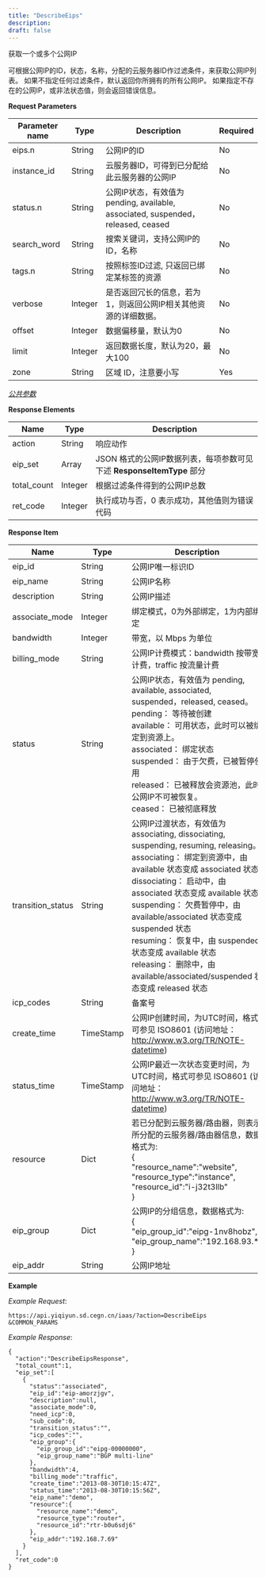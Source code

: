 ```yaml
---
title: "DescribeEips"
description: 
draft: false
---
```




获取一个或多个公网IP

可根据公网IP的ID，状态，名称，分配的云服务器ID作过滤条件，来获取公网IP列表。 如果不指定任何过滤条件，默认返回你所拥有的所有公网IP。 如果指定不存在的公网IP，或非法状态值，则会返回错误信息。

**Request Parameters**

| Parameter name | Type | Description | Required |
| --- | --- | --- | --- |
| eips.n | String | 公网IP的ID | No |
| instance_id | String | 云服务器ID，可得到已分配给此云服务器的公网IP | No |
| status.n | String | 公网IP状态，有效值为 pending, available, associated, suspended，released, ceased | No |
| search_word | String | 搜索关键词，支持公网IP的ID，名称 | No |
| tags.n | String | 按照标签ID过滤, 只返回已绑定某标签的资源 | No |
| verbose | Integer | 是否返回冗长的信息，若为1，则返回公网IP相关其他资源的详细数据。 | No |
| offset | Integer | 数据偏移量，默认为0 | No |
| limit | Integer | 返回数据长度，默认为20，最大100 | No |
| zone | String | 区域 ID，注意要小写 | Yes |

[_公共参数_](../../../parameters/)

**Response Elements**

| Name | Type | Description |
| --- | --- | --- |
| action | String | 响应动作 |
| eip_set | Array | JSON 格式的公网IP数据列表，每项参数可见下述 **ResponseItemType** 部分 |
| total_count | Integer | 根据过滤条件得到的公网IP总数 |
| ret_code | Integer | 执行成功与否，0 表示成功，其他值则为错误代码 |

**Response Item**

| Name | Type | Description |
| --- | --- | --- |
| eip_id | String | 公网IP唯一标识ID |
| eip_name | String | 公网IP名称 |
| description | String | 公网IP描述 |
| associate_mode | Integer | 绑定模式，0为外部绑定，1为内部绑定 |
| bandwidth | Integer | 带宽，以 Mbps 为单位 |
| billing_mode | String | 公网IP计费模式：bandwidth 按带宽计费，traffic 按流量计费 |
| status | String | 公网IP状态，有效值为 pending, available, associated, suspended，released, ceased。<br/>pending： 等待被创建<br/>available： 可用状态，此时可以被绑定到资源上。<br/>associated： 绑定状态<br/>suspended： 由于欠费，已被暂停使用<br/>released： 已被释放会资源池，此时公网IP不可被恢复。<br/>ceased： 已被彻底释放 |
| transition_status | String | 公网IP过渡状态，有效值为 associating, dissociating, suspending, resuming, releasing。<br/>associating： 绑定到资源中，由 available 状态变成 associated 状态<br/>dissociating： 启动中，由 associated 状态变成 available 状态<br/>suspending： 欠费暂停中，由 available/associated 状态变成 suspended 状态<br/>resuming： 恢复中，由 suspended 状态变成 available 状态<br/>releasing： 删除中，由 available/associated/suspended 状态变成 released 状态 |
| icp_codes | String | 备案号 |
| create_time | TimeStamp | 公网IP创建时间，为UTC时间，格式可参见 ISO8601 (访问地址：http://www.w3.org/TR/NOTE-datetime)|
| status_time | TimeStamp | 公网IP最近一次状态变更时间，为UTC时间，格式可参见 ISO8601 (访问地址：http://www.w3.org/TR/NOTE-datetime)|
| resource | Dict | 若已分配到云服务器/路由器，则表示所分配的云服务器/路由器信息，数据格式为:<br/>{<br/> "resource_name":"website",<br/> "resource_type":"instance",<br/> "resource_id":"i-j32t3llb"<br/>} |
| eip_group | Dict | 公网IP的分组信息，数据格式为:<br/>{<br/>  "eip_group_id":"eipg-1nv8hobz",<br/>  "eip_group_name":"192.168.93.*"<br/>} |
| eip_addr | String | 公网IP地址 |

**Example**

_Example Request_:

```
https://api.yiqiyun.sd.cegn.cn/iaas/?action=DescribeEips
&COMMON_PARAMS
```

_Example Response_:

```
{
  "action":"DescribeEipsResponse",
  "total_count":1,
  "eip_set":[
    {
      "status":"associated",
      "eip_id":"eip-amorzjgv",
      "description":null,
      "associate_mode":0,
      "need_icp":0,
      "sub_code":0,
      "transition_status":"",
      "icp_codes":"",
      "eip_group":{
        "eip_group_id":"eipg-00000000",
        "eip_group_name":"BGP multi-line"
      },
      "bandwidth":4,
      "billing_mode":"traffic",
      "create_time":"2013-08-30T10:15:47Z",
      "status_time":"2013-08-30T10:15:56Z",
      "eip_name":"demo",
      "resource":{
        "resource_name":"demo",
        "resource_type":"router",
        "resource_id":"rtr-b0u6sdj6"
      },
      "eip_addr":"192.168.7.69"
    }
  ],
  "ret_code":0
}
```
